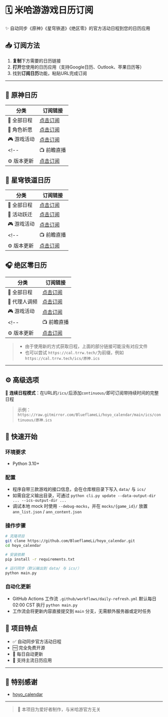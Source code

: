 # 🗓️ 米哈游游戏日历订阅

✨ 自动同步《原神》《星穹铁道》《绝区零》的官方活动日程到您的日历应用

## 📥 订阅方法

1. **复制**下方需要的日历链接
2. **打开**您使用的日历应用（支持Google日历、Outlook、苹果日历等）
3. 找到**订阅日历**功能，粘贴URL完成订阅

---

## 🏮 原神日历
| 分类       | 订阅链接                                                                                  |
| ---------- | ----------------------------------------------------------------------------------------- |
| 📌 全部日程 | [点击订阅](https://raw.gitmirror.com/BlueflameLi/hoyo_calendar/main/ics/原神.ics)              |
| 🌟 角色祈愿 | [点击订阅](https://raw.gitmirror.com/BlueflameLi/hoyo_calendar/main/ics/原神/祈愿.ics)         |
| 🎮 游戏活动 | [点击订阅](https://raw.gitmirror.com/BlueflameLi/hoyo_calendar/main/ics/原神/活动.ics)         |
<!-- | 📺 前瞻直播 | [点击订阅](https://raw.gitmirror.com/BlueflameLi/hoyo_calendar/main/ics/原神/前瞻特别节目.ics) | -->
| ⚙️ 版本更新 | [点击订阅](https://raw.gitmirror.com/BlueflameLi/hoyo_calendar/main/ics/原神/版本更新.ics)     |


## 🚄 星穹铁道日历
| 分类       | 订阅链接                                                                                  |
| ---------- | ----------------------------------------------------------------------------------------- |
| 📌 全部日程 | [点击订阅](https://raw.gitmirror.com/BlueflameLi/hoyo_calendar/main/ics/星铁.ics)              |
| 🌟 活动跃迁 | [点击订阅](https://raw.gitmirror.com/BlueflameLi/hoyo_calendar/main/ics/星铁/活动跃迁.ics)     |
| 🎮 游戏活动 | [点击订阅](https://raw.gitmirror.com/BlueflameLi/hoyo_calendar/main/ics/星铁/活动.ics)         |
<!-- | 📺 前瞻直播 | [点击订阅](https://raw.gitmirror.com/BlueflameLi/hoyo_calendar/main/ics/星铁/前瞻特别节目.ics) | -->
| ⚙️ 版本更新 | [点击订阅](https://raw.gitmirror.com/BlueflameLi/hoyo_calendar/main/ics/星铁/版本更新.ics)     |

## 🎧 绝区零日历
| 分类         | 订阅链接                                                                                    |
| ------------ | ------------------------------------------------------------------------------------------- |
| 📌 全部日程   | [点击订阅](https://raw.gitmirror.com/BlueflameLi/hoyo_calendar/main/ics/绝区零.ics)              |
| 🌟 代理人调频 | [点击订阅](https://raw.gitmirror.com/BlueflameLi/hoyo_calendar/main/ics/绝区零/调频.ics)         |
| 🎮 游戏活动   | [点击订阅](https://raw.gitmirror.com/BlueflameLi/hoyo_calendar/main/ics/绝区零/活动.ics)         |
<!-- | 📺 前瞻直播   | [点击订阅](https://raw.gitmirror.com/BlueflameLi/hoyo_calendar/main/ics/绝区零/前瞻特别节目.ics) | -->
| ⚙️ 版本更新   | [点击订阅](https://raw.gitmirror.com/BlueflameLi/hoyo_calendar/main/ics/绝区零/版本更新.ics)     |

> - 由于使用新的方式获取日程，上面的部分链接可能没有对应文件
> - 也可以尝试 `https://cal.trrw.tech/`为前缀，例如 `https://cal.trrw.tech/ics/原神.ics`

---

## ⚙️ 高级选项

🔹 **连续日程模式**：在URL的`/ics/`后添加`continuous/`即可订阅带持续时间的完整日程  
> 示例：`https://raw.gitmirror.com/BlueflameLi/hoyo_calendar/main/ics/continuous/原神.ics`

## 🚀 快速开始

### 环境要求
- Python 3.10+

### 配置
- 程序自带三款游戏的接口信息，会在仓库根目录下写入 `data/` 与 `ics/`
- 如需自定义输出目录，可通过 `python cli.py update --data-output-dir ... --ics-output-dir ...`
- 调试本地 mock 时使用 `--debug-mocks`，并在 `mocks/{game_id}/` 放置 `ann_list.json` / `ann_content.json`

### 操作步骤
```bash
# 克隆项目
git clone https://github.com/BlueflameLi/hoyo_calendar.git
cd hoyo_calendar

# 安装依赖
pip install -r requirements.txt

# 运行同步（默认输出到 data/ 与 ics/）
python main.py
```

### 自动化更新
- GitHub Actions 工作流 `.github/workflows/daily-refresh.yml` 默认每日 02:00 CST 执行 `python main.py`
- 工作流会将更新内容直接提交到 `main` 分支，无需额外服务器或定时任务

## 🌟 项目特点
- ✅ 自动同步官方活动日程
- 🆓 完全免费开源
- 🔄 每日自动更新
- 📅 支持主流日历应用

---

## 🙏 特别感谢
- [hoyo_calendar](https://github.com/BlueflameLi/hoyo_calendar)

---

> 📢 本项目为爱好者制作，与米哈游官方无关  
